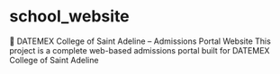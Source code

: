 # school_website
🏫 DATEMEX College of Saint Adeline – Admissions Portal Website This project is a complete web-based admissions portal built for DATEMEX College of Saint Adeline 


      

















